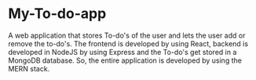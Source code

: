 # My-To-do-app
A web application that stores To-do's of the user and lets the user add or remove the to-do's.
The frontend is developed by using React, backend is developed in NodeJS by using Express and the To-do's get stored in a MongoDB database.
So, the entire application is developed by using the MERN stack.
